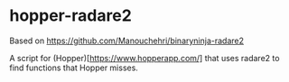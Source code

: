 # hopper-radare2

Based on https://github.com/Manouchehri/binaryninja-radare2

A script for (Hopper)[https://www.hopperapp.com/] that uses radare2 to find functions that Hopper misses.
